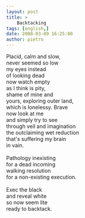 ```yaml
---
layout: post
title: >
    Backtacking
tags: [english,]
date: 2008-03-09 16:25:00
author: pietro
---
```

Placid, calm and slow,<br/>never seemed so low<br/>my eyes instead<br/>of looking dead<br/>now watch empty<br/>as I think is pity,<br/>shame of mine and<br/>yours, exploring outer land,<br/>which is lonelessy. Brave<br/>now look at me<br/>and simply try to see<br/>through veil and imagination<br/>the outclaiming wet reduction<br/>that's suffering my brain<br/>in vain.<br/><br/>Pathology inexisting<br/>for a dead incoming<br/>walking resolution<br/>for a non-existing execution.<br/><br/>Exec the black<br/>and reveal white<br/>so now seem lite<br/>ready to backtack.
